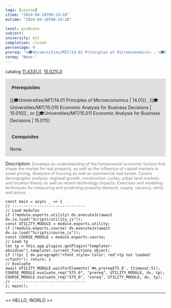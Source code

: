```yaml
---
tags: [course]
ctime: "2024-04-18T00:19:28"
mstime: "2024-04-18T00:19:28"

level: graduate
subject: 
university: mit
completion: closed
percentage: 0
prereq: "<🎓Universities/MIT/14.01 Principles of Microeconomics> , <🎓Universities/MIT/15.010 Economic Analysis for Business Decisions> , or <🎓Universities/MIT/15.011 Economic Analysis for Business Decisions>"
coreq: "None."
---
```


catalog [11.433[J]](http://student.mit.edu/catalog/m11c.html#11.433), [15.021[J]](http://student.mit.edu/catalog/m15a.html#15.021)

<span style="display: block; padding: 15px; background-color: rgb(100, 100, 100, 0.2);"><font id="m_prereq575_0" style="display: block; font-family: Arial, sans-serif; font-weight: bold; padding: 5px">Prerequisites</font><br><span id="prereq575_0">[[🎓Universities/MIT/14.01 Principles of Microeconomics | 14.01]] , [[🎓Universities/MIT/15.010 Economic Analysis for Business Decisions | 15.010]] , or [[🎓Universities/MIT/15.011 Economic Analysis for Business Decisions | 15.011]]</span></span>
<span style="display: block; padding: 15px; background-color: rgb(100, 100, 100, 0.2);"><font id="m_coreq575_0" style="display: block; font-family: Arial, sans-serif; font-weight: bold; padding: 5px">Corequisites</font><br><span id="coreq575_0">None.</span></span>

<font style="">Description:</font>
<font style="color: grey; font-size: 0.8rem;">Develops an understanding of the fundamental economic factors that shape the market for real property, as well as the influence of capital markets in asset pricing. Analyzes of housing as well as commercial real estate. Covers demographic analysis, regional growth, construction cycles, urban land markets, and location theory as well as recent technology impacts. Exercises and modeling techniques for measuring and predicting property demand, supply, vacancy, rents, and prices.</font>

```dataviewjs
const main = async _ => {
// --------------------------------
// Load modules
if (!module.exports.utility) dv.executeJs(await dv.io.load("Scripts/utility.js"));
const UTILITY_MODULE = module.exports.utility;
if (!module.exports.course) dv.executeJs(await dv.io.load("Scripts/course.js"));
const COURSE_MODULE = module.exports.course;
// Load tp
let tp = this.app.plugins.getPlugin("templater-obsidian").templater.current_functions_object;
if (!tp) { dv.paragraph("<font style='color: red'>tp not loaded!</font>"); return; }
// Evaluate
await UTILITY_MODULE.waitForElements(`#m_prereq575_0`, {timeout:5});
COURSE_MODULE.evaluate_req("575_0", "prereq", UTILITY_MODULE, dv, tp);
COURSE_MODULE.evaluate_req("575_0", "coreq", UTILITY_MODULE, dv, tp);
// --------------------------------
}; main();
```

---

<< HELLO, WORLD >>
